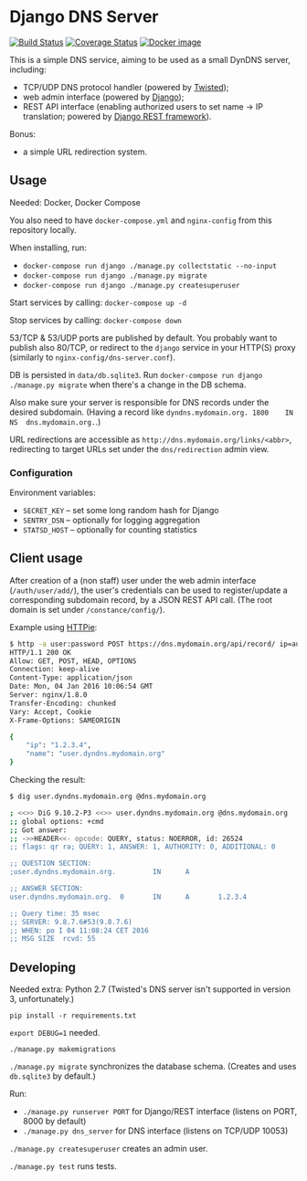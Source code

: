 # Django DNS Server

[![Build Status](https://travis-ci.org/garncarz/dns-server.svg?branch=master)](https://travis-ci.org/garncarz/dns-server)
[![Coverage Status](https://coveralls.io/repos/garncarz/dns-server/badge.svg?branch=master&service=github)](https://coveralls.io/github/garncarz/dns-server?branch=master)
[![Docker image](https://images.microbadger.com/badges/image/garncarz/dns-server.svg)](https://microbadger.com/images/garncarz/dns-server)

This is a simple DNS service, aiming to be used as a small DynDNS server, including:

- TCP/UDP DNS protocol handler (powered by [Twisted](https://twistedmatrix.com/));
- web admin interface (powered by [Django](https://www.djangoproject.com/));
- REST API interface (enabling authorized users to set name → IP translation; powered by [Django REST framework](http://www.django-rest-framework.org/)).

Bonus:

- a simple URL redirection system.


## Usage

Needed: Docker, Docker Compose

You also need to have `docker-compose.yml` and `nginx-config` from this repository locally.

When installing, run:
- `docker-compose run django ./manage.py collectstatic --no-input`
- `docker-compose run django ./manage.py migrate`
- `docker-compose run django ./manage.py createsuperuser`

Start services by calling: `docker-compose up -d`

Stop services by calling: `docker-compose down`

53/TCP & 53/UDP ports are published by default.
You probably want to publish also 80/TCP, or redirect to the `django` service in your HTTP(S) proxy
(similarly to `nginx-config/dns-server.conf`).

DB is persisted in `data/db.sqlite3`.
Run `docker-compose run django ./manage.py migrate` when there's a change in the DB schema.

Also make sure your server is responsible for DNS records under the desired subdomain.
(Having a record like `dyndns.mydomain.org. 1800    IN  NS  dns.mydomain.org.`.)

URL redirections are accessible as `http://dns.mydomain.org/links/<abbr>`,
redirecting to target URLs set under the `dns/redirection` admin view.


### Configuration

Environment variables:
- `SECRET_KEY` – set some long random hash for Django
- `SENTRY_DSN` – optionally for logging aggregation
- `STATSD_HOST` – optionally for counting statistics


## Client usage

After creation of a (non staff) user under the web admin interface (`/auth/user/add/`), the user's credentials can be used to register/update a corresponding subdomain record, by a JSON REST API call. (The root domain is set under `/constance/config/`).

Example using [HTTPie](http://httpie.org/):

```sh
$ http -a user:password POST https://dns.mydomain.org/api/record/ ip=auto
HTTP/1.1 200 OK
Allow: GET, POST, HEAD, OPTIONS
Connection: keep-alive
Content-Type: application/json
Date: Mon, 04 Jan 2016 10:06:54 GMT
Server: nginx/1.8.0
Transfer-Encoding: chunked
Vary: Accept, Cookie
X-Frame-Options: SAMEORIGIN

{
    "ip": "1.2.3.4",
    "name": "user.dyndns.mydomain.org"
}
```

Checking the result:

```sh
$ dig user.dyndns.mydomain.org @dns.mydomain.org

; <<>> DiG 9.10.2-P3 <<>> user.dyndns.mydomain.org @dns.mydomain.org
;; global options: +cmd
;; Got answer:
;; ->>HEADER<<- opcode: QUERY, status: NOERROR, id: 26524
;; flags: qr ra; QUERY: 1, ANSWER: 1, AUTHORITY: 0, ADDITIONAL: 0

;; QUESTION SECTION:
;user.dyndns.mydomain.org.         IN      A

;; ANSWER SECTION:
user.dyndns.mydomain.org.  0       IN      A       1.2.3.4

;; Query time: 35 msec
;; SERVER: 9.8.7.6#53(9.8.7.6)
;; WHEN: po I 04 11:08:24 CET 2016
;; MSG SIZE  rcvd: 55
```


## Developing

Needed extra: Python 2.7 (Twisted's DNS server isn't supported in version 3, unfortunately.)

`pip install -r requirements.txt`

`export DEBUG=1` needed.

`./manage.py makemigrations`

`./manage.py migrate` synchronizes the database schema. (Creates and uses `db.sqlite3` by default.)

Run:

- `./manage.py runserver PORT` for Django/REST interface (listens on PORT, 8000 by default)
- `./manage.py dns_server` for DNS interface (listens on TCP/UDP 10053)

`./manage.py createsuperuser` creates an admin user.

`./manage.py test` runs tests.
